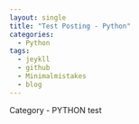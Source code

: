 ```yaml
---
layout: single
title: "Test Posting - Python"
categories:
  - Python
tags:
  - jeykll
  - github
  - Minimalmistakes
  - blog
---
```


Category - PYTHON test
